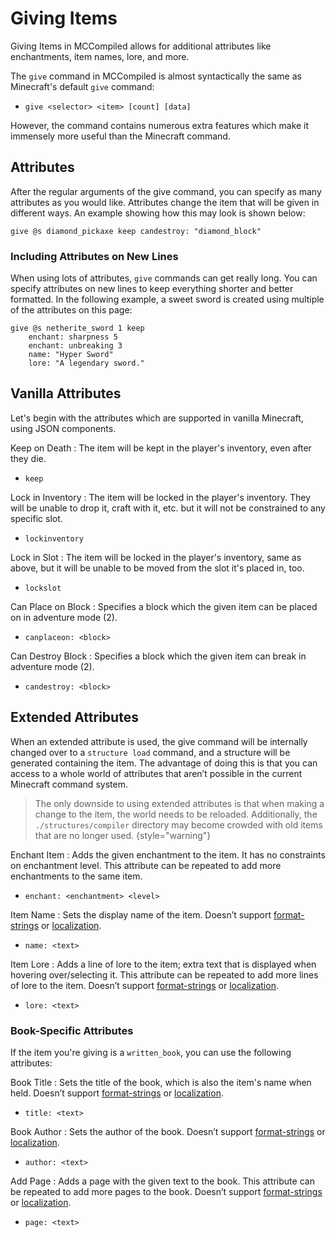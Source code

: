 # Giving Items

<primary-label ref="runtime"/>

<link-summary>
Giving Items in MCCompiled allows for additional attributes like enchantments, item names, lore, and more.
</link-summary>

The `give` command in MCCompiled is almost syntactically the same as Minecraft's default `give` command:
- `give <selector> <item> [count] [data]`

However, the command contains numerous extra features which make it immensely more useful than the Minecraft command.

## Attributes
After the regular arguments of the give command, you can specify as many attributes as you would like. Attributes
change the item that will be given in different ways. An example showing how this may look is shown below:
```%lang%
give @s diamond_pickaxe keep candestroy: "diamond_block"
```

### Including Attributes on New Lines
When using lots of attributes, `give` commands can get really long. You can specify attributes on new lines to keep
everything shorter and better formatted. In the following example, a sweet sword is created using multiple of the
attributes on this page:
```%lang%
give @s netherite_sword 1 keep
    enchant: sharpness 5
    enchant: unbreaking 3
    name: "Hyper Sword"
    lore: "A legendary sword."
```

## Vanilla Attributes
Let's begin with the attributes which are supported in vanilla Minecraft, using JSON components.

Keep on Death
: The item will be kept in the player's inventory, even after they die.
- `keep`

Lock in Inventory
: The item will be locked in the player's inventory. They will be unable to drop it, craft with it, etc. but it will not
be constrained to any specific slot.
- `lockinventory`

Lock in Slot
: The item will be locked in the player's inventory, same as above, but it will be unable to be moved from the slot it's
placed in, too.
- `lockslot`

Can Place on Block
: Specifies a block which the given item can be placed on in adventure mode (2).
- `canplaceon: <block>`

Can Destroy Block
: Specifies a block which the given item can break in adventure mode (2).
- `candestroy: <block>`

## Extended Attributes
When an extended attribute is used, the give command will be internally changed over to a `structure load` command,
and a structure will be generated containing the item. The advantage of doing this is that you can access to a whole
world of attributes that aren’t possible in the current Minecraft command system.

> The only downside to using extended attributes is that when making a change to the item, the world needs to be
> reloaded. Additionally, the `./structures/compiler` directory may become crowded with old items that are no longer used.
> {style="warning"}

Enchant Item
: Adds the given enchantment to the item. It has no constraints on enchantment level. This attribute can be repeated to
add more enchantments to the same item.
- `enchant: <enchantment> <level>`

Item Name
: Sets the display name of the item. Doesn’t support
[format-strings](Text-Commands.md#format-strings) or [localization](Localization.md).
- `name: <text>`

Item Lore
: Adds a line of lore to the item; extra text that is displayed when hovering over/selecting it. This attribute can be
repeated to add more lines of lore to the item. Doesn’t support [format-strings](Text-Commands.md#format-strings) or
[localization](Localization.md).
- `lore: <text>`

### Book-Specific Attributes
If the item you're giving is a `written_book`, you can use the following attributes:

Book Title
: Sets the title of the book, which is also the item's name when held. Doesn’t support
[format-strings](Text-Commands.md#format-strings) or [localization](Localization.md).
- `title: <text>`

Book Author
: Sets the author of the book. Doesn’t support
[format-strings](Text-Commands.md#format-strings) or [localization](Localization.md).
- `author: <text>`

Add Page
: Adds a page with the given text to the book. This attribute can be repeated to add more pages to the book. Doesn’t
support [format-strings](Text-Commands.md#format-strings) or [localization](Localization.md).
- `page: <text>`
